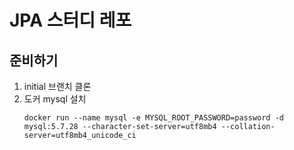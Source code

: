 # JPA 스터디 레포

## 준비하기
1. initial 브랜치 클론
2. 도커 mysql 설치
    ```
   docker run --name mysql -e MYSQL_ROOT_PASSWORD=password -d mysql:5.7.28 --character-set-server=utf8mb4 --collation-server=utf8mb4_unicode_ci
   ```
